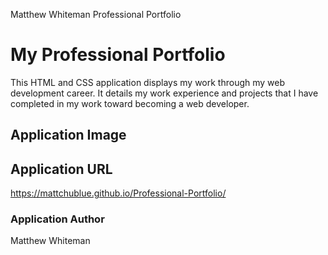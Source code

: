 Matthew Whiteman Professional Portfolio

# My Professional Portfolio

This HTML and CSS application displays my work through my web development career.  It details my work experience and projects that I have completed in my work toward becoming a web developer.

## Application Image

## Application URL

https://mattchublue.github.io/Professional-Portfolio/

### Application Author
Matthew Whiteman
